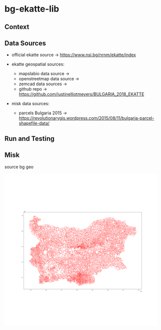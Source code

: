 # bg-ekatte-lib

## Context



## Data Sources

- official ekatte source -> https://www.nsi.bg/nrnm/ekatte/index
- ekatte geospatial sources:
  - mapslabio data source -> 
  - openstreetmap data source -> 
  - zemcad data sources -> 
  - github repo -> https://github.com/justinelliotmeyers/BULGARIA_2018_EKATTE

- misk data sources:
  - parcels Bulgaria 2015 -> https://revolutionarygis.wordpress.com/2015/08/11/bulgaria-parcel-shapefile-data/

## Run and Testing



## Misk

source bg geo

![alt text](./data/processed/v20230131/srs_ekatte.png "Title")
